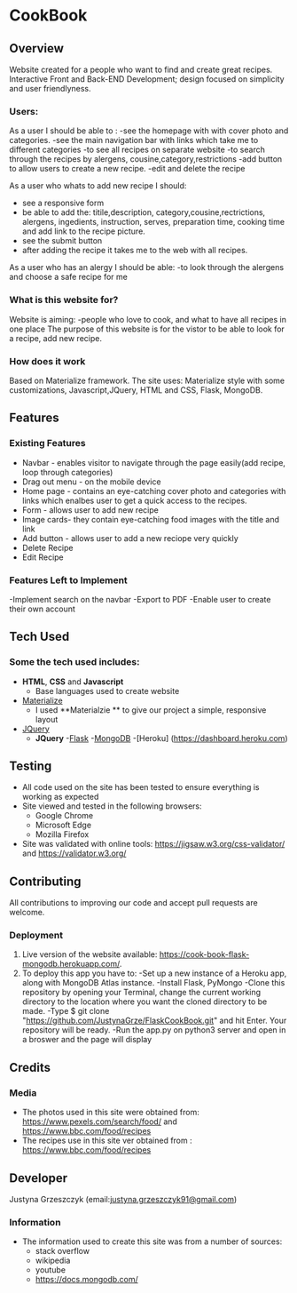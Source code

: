 
# CookBook
 
## Overview
Website created for a people who want to find and create great recipes.
Interactive Front and Back-END Development; design focused on simplicity and user friendlyness.

### Users:
As a user I should be able to :
-see the homepage with with cover photo and categories.
-see the main navigation bar with links which take me to different categories
-to see all recipes on separate website
-to search through the recipes by alergens, cousine,category,restrictions
-add button to allow users to create a new recipe.
-edit and delete the recipe  

As a user who whats to add new recipe I should:
- see a responsive form
- be able to add the: titile,description, category,cousine,rectrictions, alergens, ingedients, instruction, serves, preparation time, cooking time and add link to the recipe picture.
- see the submit button
- after adding the recipe it takes me to the web with all recipes.

As a user who has an alergy I should be able:
-to look through the alergens and choose a safe recipe for me


### What is this website for?
Website is aiming:
-people who love to cook, and what to have all recipes in one place
The purpose of this website is for the vistor to be able to look for a recipe, add new recipe.
 

### How does it work
Based on Materialize framework.
The site uses: Materialize style with some customizations, Javascript,JQuery, HTML and CSS, Flask, MongoDB.

## Features
 
### Existing Features
- Navbar - enables visitor to navigate through the page easily(add recipe, loop through categories)
- Drag out menu - on the mobile device
- Home page - contains an eye-catching cover photo and categories with links which enalbes user to get a quick access to the recipes.
- Form - allows user to add new recipe
- Image cards- they contain eye-catching food images with the title and link 
- Add button - allows user to add a new reciope very quickly 
- Delete Recipe
- Edit Recipe


### Features Left to Implement
-Implement search on the navbar
-Export to PDF
-Enable user to create their own account


## Tech Used

### Some the tech used includes:
- **HTML**, **CSS** and **Javascript** 
  - Base languages used to create website
- [Materialize](https://materializecss.com/)
    - I used **Materialzie ** to give our project a simple, responsive layout
- [JQuery](https://jquery.com)
    - **JQuery** 
-[Flask](http://flask.pocoo.org/)
-[MongoDB](https://www.mongodb.com/)
-[Heroku] (https://dashboard.heroku.com)

## Testing
- All code used on the site has been tested to ensure everything is working as expected
- Site viewed and tested in the following browsers:
  - Google Chrome
  - Microsoft Edge
  - Mozilla Firefox
- Site was validated with online tools: https://jigsaw.w3.org/css-validator/ and https://validator.w3.org/


## Contributing
All contributions to improving our code and accept pull requests are welcome.
 
### Deployment
1. Live version of the website available: https://cook-book-flask-mongodb.herokuapp.com/.
2. To deploy this app you have to:
-Set up a new instance of a Heroku app, along with MongoDB Atlas instance.
-Install Flask, PyMongo
-Clone this repository by opening your Terminal, change the current working directory to the location where you want the cloned directory to be made.
-Type $ git clone "https://github.com/JustynaGrze/FlaskCookBook.git" and hit Enter. Your repository will be ready.
-Run the app.py on python3 server and open in a broswer and the page will display

## Credits

### Media
- The photos used in this site were obtained from: https://www.pexels.com/search/food/ and https://www.bbc.com/food/recipes
- The recipes use in this site ver obtained from : https://www.bbc.com/food/recipes


## Developer
Justyna Grzeszczyk (email:justyna.grzeszczyk91@gmail.com)


### Information
- The information used to create this site was from a number of sources:
    - stack overflow
    - wikipedia
    - youtube
    - https://docs.mongodb.com/
   
